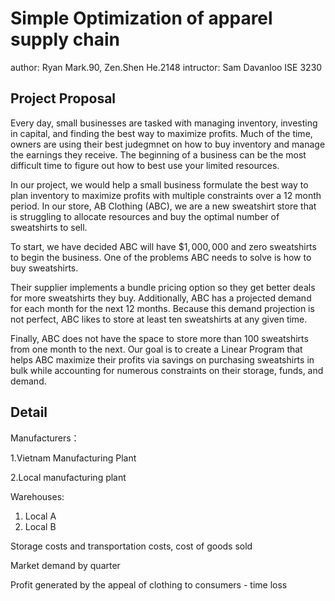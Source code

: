 # Simple Optimization of apparel supply chain

author: Ryan Mark.90, Zen.Shen He.2148 
intructor: Sam  Davanloo 
 ISE 3230 

##  Project Proposal 

 Every day, small businesses are tasked with managing inventory, investing in capital, and finding the best way to maximize profits.  Much of the time, owners are using their best judegmnet on how to buy inventory and manage the earnings they receive.  The beginning of a business can be the most difficult time to figure out how to best use your limited resources.  

In our project, we would help a small business formulate the best way to plan inventory to maximize profits with multiple constraints over a 12 month period. In our store, AB Clothing (ABC), we are a new sweatshirt store that is struggling to allocate resources and buy the optimal number of sweatshirts to sell.  

To start, we have decided ABC will have $\$1,000,000$ and zero sweatshirts to begin the business. One of the problems ABC needs to solve is how to buy sweatshirts.  

Their supplier implements a bundle pricing option so they get better deals for more sweatshirts they buy. Additionally, ABC has a projected demand for each month for the next 12 months. Because this demand projection is not perfect, ABC likes to store at least ten sweatshirts at any given time. 

Finally, ABC does not have the space to store more than 100 sweatshirts from one month to the next. Our goal is to create a Linear Program that helps ABC maximize their profits via savings on purchasing sweatshirts in bulk while accounting for numerous constraints on their storage, funds, and demand. 

## Detail

Manufacturers：

1.Vietnam Manufacturing Plant

2.Local manufacturing plant

Warehouses:

1. Local A
2. Local B

Storage costs and transportation costs, cost of goods sold

Market demand by quarter

Profit generated by the appeal of clothing to consumers - time loss

